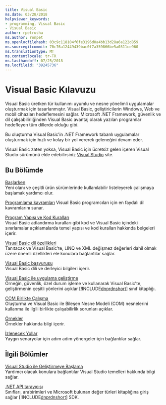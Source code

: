```yaml
---
title: Visual Basic
ms.date: 03/28/2018
helpviewer_keywords:
- programming, Visual Basic
- Visual Basic
author: rpetrusha
ms.author: ronpet
ms.openlocfilehash: 03c9c118104f6fe3196d0a4bb13d28a6a122d859
ms.sourcegitcommit: 70c76a12449439bac0f7a359866be5a0311ce960
ms.translationtype: MT
ms.contentlocale: tr-TR
ms.lasthandoff: 07/25/2018
ms.locfileid: "39245736"
---
```

# <a name="visual-basic-guide"></a>Visual Basic Kılavuzu

Visual Basic üretken tür kullanımı uyumlu ve nesne yönelimli uygulamalar oluşturmak için tasarlanmıştır. Visual Basic, geliştiricilerin Windows, Web ve mobil cihazları hedeflemesini sağlar. Microsoft .NET Framework, güvenlik ve dil çalışabilirliğinden Visual Basic avantaj olarak yazılan programlar hedefleyen tüm dillerde olduğu gibi.  
  
 Bu oluşturma Visual Basic'in .NET Framework tabanlı uygulamalar oluşturmak için hızlı ve kolay bir yol vererek geleneğini devam eder.  
  
 Visual Basic zaten yoksa, Visual Basic için ücretsiz gelen içeren Visual Studio sürümünü elde edebilirsiniz [Visual Studio](https://aka.ms/vsdownload?utm_source=mscom&utm_campaign=msdocs) site.  
  
## <a name="in-this-section"></a>Bu Bölümde  
 [Başlarken](../visual-basic/getting-started/index.md)  
 Yeni olanı ve çeşitli ürün sürümlerinde kullanılabilir listeleyerek çalışmaya başlamak yardımcı olur.  
   
 [Programlama kavramları](../visual-basic/programming-guide/concepts/index.md) Visual Basic programcıları için en faydalı dil kavramlarını sunar.

 [Program Yapısı ve Kod Kuralları](../visual-basic/programming-guide/program-structure/program-structure-and-code-conventions.md)  
 Visual Basic adlandırma kuralları gibi kod ve Visual Basic içindeki sınırlamalar açıklamalarda temel yapısı ve kod kuralları hakkında belgeleri içerir.  
  
 [Visual Basic dil özellikleri](../visual-basic/programming-guide/language-features/index.md)  
 Tanıtacak ve Visual Basic'te, LINQ ve XML değişmez değerleri dahil olmak üzere önemli özellikleri ele konulara bağlantılar sağlar.  
   
 [Visual Basic başvurusu](../visual-basic/reference/index.md)  
 Visual Basic dili ve derleyici bilgileri içerir.  

 [Visual Basic ile uygulama geliştirme](../visual-basic/developing-apps/index.md)  
 Örneğin, güvenlik, özel durum işleme ve kullanarak Visual Basic'te, geliştirmenin çeşitli yönlerini açıklar [!INCLUDE[dnprdnshort](~/includes/dnprdnshort-md.md)] sınıf kitaplığı.

 [COM Birlikte Çalışma](../visual-basic/programming-guide/com-interop/index.md)  
 Oluşturma ve Visual Basic ile Bileşen Nesne Modeli (COM) nesnelerini kullanma ile ilgili birlikte çalışabilirlik sorunları açıklar.  
  
 [Örnekler](../visual-basic/sample-applications.md)  
 Örnekler hakkında bilgi içerir.  
  
 [İzlenecek Yollar](../visual-basic/walkthroughs.md)  
 Yaygın senaryolar için adım adım yönergeler için bağlantılar sağlar.  
  
## <a name="related-sections"></a>İlgili Bölümler  
 [Visual Studio ile Geliştirmeye Başlama](/visualstudio/ide/get-started-developing-with-visual-studio)  
 Yardımcı olacak konulara bağlantılar Visual Studio temelleri hakkında bilgi sağlar.  
  
 [.NET API tarayıcısı](../../api/index.md)  
 Sınıfları, arabirimleri ve Microsoft bulunan değer türleri kitaplığına giriş sağlar [!INCLUDE[dnprdnshort](~/includes/dnprdnshort-md.md)] SDK.
